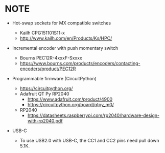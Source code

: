 # NOTE

- Hot-swap sockets for MX compatible switches
    - Kailh CPG151101S11-x
    - http://www.kailh.com/en/Products/Ks/HPC/

- Incremental encoder with push momentary switch
    - Bourns PEC12R-4xxxF-Sxxxx
    - https://www.bourns.com/products/encoders/contacting-encoders/product/PEC12R

- Programmable firmware (CircuitPython)
    - https://circuitpython.org/
    - Adafruit QT Py RP2040
        - https://www.adafruit.com/product/4900
        - https://circuitpython.org/board/qtpy_m0/
    - RP2040
        - https://datasheets.raspberrypi.com/rp2040/hardware-design-with-rp2040.pdf

- USB-C
    - To use USB2.0 with USB-C, the CC1 and CC2 pins need pull down 5.1K.

